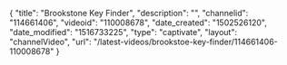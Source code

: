 {
    "title": "Brookstone Key Finder",
    "description": "",
    "channelid": "114661406",
    "videoid": "110008678",
    "date_created": "1502526120",
    "date_modified": "1516733225",
    "type": "captivate",
    "layout": "channelVideo",
    "url": "\/latest-videos\/brookstoe-key-finder\/114661406-110008678"
}